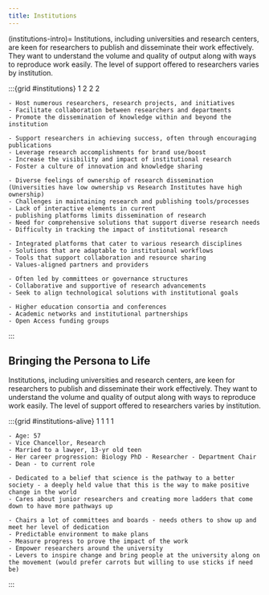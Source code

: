 ```yaml
---
title: Institutions
---
```


(institutions-intro)=
Institutions, including universities and research centers, are keen for researchers to publish and
disseminate their work effectively. They want to understand the volume and quality of output along with
ways to reproduce work easily. The level of support offered to researchers varies by institution.

:::{grid #institutions} 1 2 2 2

```{card} 🧍🏻Profile
- Host numerous researchers, research projects, and initiatives
- Facilitate collaboration between researchers and departments
- Promote the dissemination of knowledge within and beyond the institution
```

```{card} 🎯 Goals
- Support researchers in achieving success, often through encouraging publications
- Leverage research accomplishments for brand use/boost
- Increase the visibility and impact of institutional research
- Foster a culture of innovation and knowledge sharing
```

```{card} 😞 Frustrations
- Diverse feelings of ownership of research dissemination (Universities have low ownership vs Research Institutes have high ownership)
- Challenges in maintaining research and publishing tools/processes
- Lack of interactive elements in current
- publishing platforms limits dissemination of research
- Need for comprehensive solutions that support diverse research needs
- Difficulty in tracking the impact of institutional research
```

```{card} 💚 Preferences
- Integrated platforms that cater to various research disciplines
- Solutions that are adaptable to institutional workflows
- Tools that support collaboration and resource sharing
- Values-aligned partners and providers
```

```{card} 💭 Behavioral Considerations
- Often led by committees or governance structures
- Collaborative and supportive of research advancements
- Seek to align technological solutions with institutional goals
```

```{card} 📍 Where to Find
- Higher education consortia and conferences
- Academic networks and institutional partnerships
- Open Access funding groups
```

:::

## Bringing the Persona to Life

Institutions, including universities and research centers, are keen for researchers to publish and disseminate their work effectively. They want to understand the volume and quality of output along with ways to reproduce work easily. The level of support offered to researchers varies by institution.

:::{grid #institutions-alive} 1 1 1 1

```{card} 🪪 Martha
- Age: 57
- Vice Chancellor, Research
- Married to a lawyer, 13-yr old teen
- Her career progression: Biology PhD - Researcher - Department Chair - Dean - to current role
```

```{card} ⁉️ Why
- Dedicated to a belief that science is the pathway to a better society - a deeply held value that this is the way to make positive change in the world
- Cares about junior researchers and creating more ladders that come down to have more pathways up
```

```{card} 🙏 Needs
- Chairs a lot of committees and boards - needs others to show up and meet her level of dedication
- Predictable environment to make plans
- Measure progress to prove the impact of the work
- Empower researchers around the university
- Levers to inspire change and bring people at the university along on the movement (would prefer carrots but willing to use sticks if need be)
```

:::
